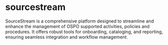 # sourcestream

SourceStream is a comprehensive platform designed to streamline and enhance the management of OSPO supported activities, policies and procedures. It offers robust tools for onboarding, cataloging, and reporting, ensuring seamless integration and workflow management.
